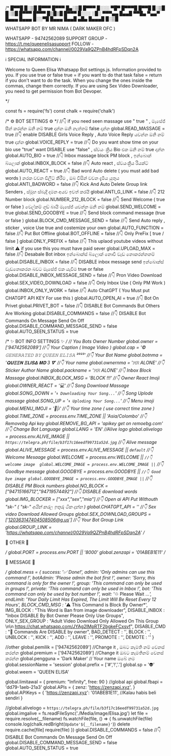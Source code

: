 /*
 █▀▀█ █░▒█ █▀▀▀ █▀▀▀ █▄░▒█       █▀▀▀ █░░░ ▀█▀ █▀▀▀█ █▀▀█
 █░▒█ █░▒█ █▀▀▀ █▀▀▀ █▒█▒█       █▀▀▀ █░░░ ░█░ ▀▀▀▄▄ █▄▄█
 ▀▀█▄ ▀▄▄▀ █▄▄▄ █▄▄▄ █░░▀█       █▄▄▄ █▄▄█ ▄█▄ █▄▄▄█ █░▒█

WHATSAPP BOT BY MR NIMA ( DARK MAKER OFC )

WHATSAPP - 94742562089
SUPPORT GROUP - https://t.me/queenelisasupport
FOLLOW - https://whatsapp.com/channel/0029Va9QZPnB4hdRFpSDqn2A


ℹ️ SPECIAL INFORMATION ℹ️

Welcome to Queen Elisa Whatsapp Bot settings.js.
Information provided to you.
If you use true or false
true = if you want to do that task
false = return if you don't want to do the task.
When you change the ones inside the commas, change them correctly.
If you are using Sex Video Downloader, you need to get permission from Bot Devoper. 

*/

const fs = require('fs')
const chalk = require('chalk')

/*
⚙️ BOT SETTINGS  ⚙️
*/
//👇 if you need seen massage use " true " , මැසේජ් සීන් කරන්න ඔනි නම් true දාන්න ඔනි නැත්තම් false දාන්න
global.READ_MASSAGE = true
//👇 enable DISABLE Girls Voice Reply , Auto Voice Reply යවන්න ඔනි නම් true දාන්න 
global.VOICE_REPLY = true
//👇 Do you want show time on your bio use "true" want DISABLE use "false" , ස්වයං ක්‍රීය Bio එක ඔනි නම් true දාන්න
global.AUTO_BIO = true
//👇 Inbox massage block PM block , ඉන්බොක් බ්ලොක් 
global.INBOX_BLOCK = false
//👇 Auto react  , ස්වයංක්‍රීය රියක්ට්
global.AUTO_REACT = true
//👇 Bad word Auto delete ( you must add bad words ) නරක වචන ඩිලීට් කිරීම , ඔබ විසින් වචන දැමිය යුතුය 
global.ANTI_BADWORD = false
//👇 Kick And Auto Delete Group link Senders , ස්මූහ ස්බැදි දමන අයව ඉවත් කරයි
global.ANTI_G_LINK = false
//👇 212 Number block
global.NUMBER_212_BLOCK = false
//👇 Send Welcome ( true or false ) වෙල්කම් ගූඩ් බායි මැසේජ් යවන්න ඔනි නම් 
global.SEND_WELCOME = true
global.SEND_GOODBYE = true
//👇 Send block command message (true or false )
global.BLOCK_CMD_MESSAGE_SEND = false
//👇 Send Auto reply , sticker , voice Use true and costemize your own 
global.AUTO_FUNCTION = false
//👇 Put Bot Offline
global.BOT_OFFLINE = false
//👇 Only PreFix [ true / false ]
global.ONLY_PREFIX = false
//👇 This uplaod youtube videos without limit ⚠️ if you use this you must have paid sever
global.UPLOAD_MAX = false
//👇 Desabale Bot inbox ඉන්බොක්ස් බ්ලොක් නොවී වැඩ නොකරන්නනම් 
global.DISABLE_INBOX = false 
//👇 DISABLE inbox message send ඉන්බොක්ස් වැඩනොකරන බවට මැසේජ් එක යැවිම true or false 
global.DISABLE_INBOX_MESSAGE_SEND = false
//👇 Pron Video Download 
global.SEX_VIDEO_DOWNLOAD = false
//👇 Only Inbox Use ( Only PM Work )
global.INBOX_ONLY_WORK = false
//👇 Auto ChatGPT ( You Must put CHATGPT API KEY For use this )
global.AUTO_OPEN_AI = true
//👇 Bot On Privet
global.PRIVET_BOT = false
//👇 DISABLE Bot Commands But Others Are Working 
global.DISABLE_COMMANDS = false
//👇 DISABLE Bot Commands On Message Send On Off
global.DISABLE_COMMAND_MESSAGE_SEND = false 
global.AUTO_SEEN_STATUS = true



/*
       ✨ BOT INFO SETTINGS ✨
*/
// You Bots Owner Number 
global.owner = ['94742562089'] 
//👇 Your Caption ( Image Video )
global.cap = '© 𝙶𝙴𝙽𝙴𝚁𝙰𝚃𝙴𝙳 𝙱𝚈 𝚀𝚄𝙴𝙴𝙽 𝙴𝙻𝙸𝚂𝙰 ²⁰²³'
//👇 Your Bot Name
global.botnma =  '𝐐𝐔𝚵𝚵𝚴 𝚵𝐋𝚰𝐒𝚫 𝚳𝐃 3 𝛁' 
//👇 Your name
global.ownernma =  '𝙼𝚁 ALONE' 
//👇 Sticker Author Name
global.packname =  '𝙼𝚁 ALONE' 
//👇 Inbox Block Massage 
global.INBOX_BLOCK_MSG = 'BLOCK !!!'
//👇 Owner React Imoji
global.OWNER_REACT =  '💻'
//👇 Song Download Massage 
global.SONG_DOWN = '```⬇️ Downloading Your Song...```' 
//👇 Song Uplode massage 
global.SONG_UP = '```⬆️ Uploding Your Song...```'
//👇 Menu imoji 
global.MENU_IMOJI = '👸|ℹ️'
//👇 Your time zone ( use correct time zone )
global.TIME_ZONE = process.env.TIME_ZONE || 'Asia/Colombo'
//👇 Removebg Api key
global.REMOVE_BG_API = 'apikey get on remoebg.com'
//👇 Change Bot Language 
global.LANG = 'EN'
//Alive logo
global.alivelogo = process.env.ALIVE_IMAGE || `https://telegra.ph/file/b3f17c16eedf99731a52d.jpg`
//👇 Alive message
global.ALIVE_MESSAGE = process.env.ALIVE_MESSAGE || `default`
//👇 Welcome Mesaage
global.WELCOME = process.env.WELCOME || ``
//👇 welcome image 
global.WELCOME_IMAGE = process.env.WELCOME_IMAGE || ``
//👇 Goodbye message 
global.GOODBYE = process.env.GOODBYE || ``
//👇 Good bye image
global.GOODBYE_IMAGE = process.env.GOODBYE_IMAGE || ``
//👇 DISABLE PM Block numbers
global.NO_BLOCK = ["94715166712","94719574492"]
//👇 DISABLE download words
global.IMG_BLOCKER = ["xxx","sex","mia"]
//👇 Open ai API Put Withouth "sk-" ( "sk-" අයින් කරල ඉතුරු ටික දාන්න )
global.CHATGPT_API = ''
//👇 Sex  video Download Allowed Groups
global.SEX_DOWNLOAD_GROUPS = ['120363147404508506@g.us']
//👇 Your Bot Group Link
global.GROUP_LINK = 'https://whatsapp.com/channel/0029Va9QZPnB4hdRFpSDqn2A'
/*

   🍃 OTHER 🍃

*/
global.PORT = process.env.PORT ||  '8000'
global.zenzapi = '01ABEB1E11'
/*

💬 MESSAGE 💬

*/
global.mess = {
    success: '✅ Done!',
    admin: '*Only admins can use this command !*',
    botAdmin: '*Please admin the bot first !*',
    owner: '*Sorry, this command is only for the owner !*',
    group: '*This command can only be used in groups !*',
    private: '*This command can only be used in Inbox !*',
    bot: '*This command can only be used by bot number !*',
    wait: '*♲ Please Wait ...*',
    endLimit: 'Your Daily Limit Has Expired, The Limit Will Be Reset Every 12 Hours',
    BLOCK_CMD_MSG : '*⚠️ This Command is Block By Owner*',
    IMG_BLOCK : "This Word is Ban from image downloader",
    DISABLE_INBOX : "Inbox DISABLE By Bot Owner Please Only Use Groups",
    ONLY_SEX_GROUP : "Adult Video Download Only Allowed On This Group \n\n https://chat.whatsapp.com/JYAg2lMpRTF2bgkeFCxsvf",
    DISABLE_CMD : "🚫 Commands Are DISABLE by owner",
    BAD_DETECT : '',
    BLOCK : '',
    UNBLOCK : '',
    KICK : '',
    ADD : '',
    LEAVE : '',
    PROMOTE : '',
    DEMOTE : ''
}




//other
global.pemilik = ['94742562089'] //Change  it , ඔබට කැමති නම් වෙනස් කරන්න
global.premium = ['94742562089'] //Change it ඔබට කැමතිනම් වෙනස් කරන්න 
global.pengguna = 'Dark Maker' // Your name ඔබේ නම 
global.sessionName = 'session'
global.prefix = ['#','!','.'] 
global.sp = '👽'
global.weem = 'QUEEN ELISA'

global.limitawal = {
    premium: "Infinity", 
    free: 90 
}
//global api
global.fbapi = 'dd79-1aeb-21a3'
global.APIs = {
	zenz: 'https://zenzapi.xyz', 
}
global.APIKeys = {
	'https://zenzapi.xyz': '01ABEB1E11', //Kalau habis beli sendiri
}

//global.alivelogo = `https://telegra.ph/file/b3f17c16eedf99731a52d.jpg`
global.imgalive = fs.readFileSync('./Media/image/Elisa.jpg')
let file = require.resolve(__filename)
fs.watchFile(file, () => {
	fs.unwatchFile(file)
	console.log(chalk.redBright(`Update'${__filename}'`))
	delete require.cache[file]
	require(file)
})
global.DISABLE_COMMANDS = false
//👇 DISABLE Bot Commands On Message Send On Off
global.DISABLE_COMMAND_MESSAGE_SEND = false 
global.AUTO_SEEN_STATUS = true
